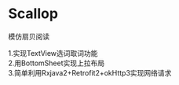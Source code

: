 # Scallop
模仿扇贝阅读

1.实现TextView选词取词功能<br/>
2.用BottomSheet实现上拉布局<br/>
3.简单利用Rxjava2+Retrofit2+okHttp3实现网络请求
